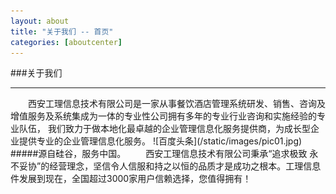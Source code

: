 ```yaml
---
layout: about
title: "关于我们 -- 首页"
categories: [aboutcenter]
---
```

###关于我们
<hr>
&emsp;&emsp;西安工理信息技术有限公司是一家从事餐饮酒店管理系统研发、销售、咨询及增值服务及系统集成为一体的专业性公司拥有多年的专业行业咨询和实施经验的专业队伍，
我们致力于做本地化最卓越的企业管理信息化服务提供商，为成长型企业提供专业的企业管理信息化服务。  
![百度头条](/static/images/pic01.jpg)
#####源自硅谷，服务中国。  
&emsp;&emsp;西安工理信息技术有限公司秉承“追求极致 永不妥协”的经营理念，坚信令人信服和持之以恒的品质才是成功之根本。工理信息件发展到现在，全国超过3000家用户信赖选择，您值得拥有！
